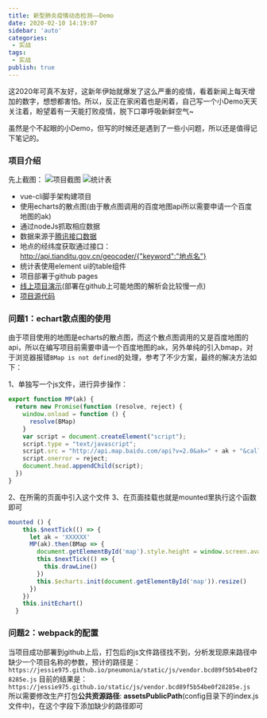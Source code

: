 ```yaml
--- 
title: 新型肺炎疫情动态检测——Demo
date: 2020-02-10 14:19:07
sidebar: 'auto'
categories: 
 - 实战
tags: 
 - 实战
publish: true
---
```


这2020年可真不友好，这新年伊始就爆发了这么严重的疫情，看着新闻上每天增加的数字，想想都害怕。所以，反正在家闲着也是闲着，自己写一个小Demo天天关注着，盼望着有一天能打败疫情，脱下口罩呼吸新鲜空气~  

虽然是个不起眼的小Demo，但写的时候还是遇到了一些小问题，所以还是值得记下笔记的。

### 项目介绍

先上截图：
![项目截图](https://tva1.sinaimg.cn/large/0082zybpgy1gbra5gy0g8j31kr0u07m6.jpg)
![统计表](https://tva1.sinaimg.cn/large/0082zybpgy1gbra669zlzj31fh0u0tce.jpg)

- vue-cli脚手架构建项目
- 使用echarts的散点图(由于散点图调用的百度地图api所以需要申请一个百度地图的ak)
- 通过nodeJs抓取相应数据
- 数据来源于[腾讯接口数据](https://view.inews.qq.com/g2/getOnsInfo?name=disease_h5)
- 地点的经纬度获取通过接口：http://api.tianditu.gov.cn/geocoder/{"keyword":"地点名"}
- 统计表使用element ui的table组件
- 项目部署于github pages
- [线上项目演示](https://jessie975.github.io/pneumonia/index.html)(部署在github上可能地图的解析会比较慢一点)
- [项目源代码](https://github.com/jessie975/pneumonia)

### 问题1：echart散点图的使用

由于项目使用的地图是echarts的散点图，而这个散点图调用的又是百度地图的api，所以在编写项目前需要申请一个百度地图的ak，另外单纯的引入bmap，对于浏览器报错`BMap is not defined`的处理，参考了不少方案，最终的解决方法如下：

1、单独写一个js文件，进行异步操作：

```js
export function MP(ak) {
  return new Promise(function (resolve, reject) {
    window.onload = function () {
      resolve(BMap)
    }
    var script = document.createElement("script");
    script.type = "text/javascript";
    script.src = "http://api.map.baidu.com/api?v=2.0&ak=" + ak + "&callback=init";
    script.onerror = reject;
    document.head.appendChild(script);
  })
}
```

2、在所需的页面中引入这个文件
3、在页面挂载也就是mounted里执行这个函数即可

```js
mounted () {
    this.$nextTick(() => {
      let ak = 'XXXXXX'
      MP(ak).then(BMap => {
        document.getElementById('map').style.height = window.screen.availHeight * 0.9 + 'px'
        this.$nextTick(() => {
          this.drawLine()
        })
        this.$echarts.init(document.getElementById('map')).resize()
      })
    })
    this.initEchart()
  }
```

### 问题2：webpack的配置

当项目成功部署到github上后，打包后的js文件路径找不到，分析发现原来路径中缺少一个项目名称的参数，预计的路径是：  
`https://jessie975.github.io/pneumonia/static/js/vendor.bcd89f5b54be0f28285e.js`
目前的结果是：  
`https://jessie975.github.io/static/js/vendor.bcd89f5b54be0f28285e.js`  
所以需要修改生产打包**公共资源路径**: **assetsPublicPath**(config目录下的index.js文件中)，在这个字段下添加缺少的路径即可
